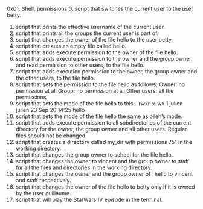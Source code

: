 0x01. Shell, permissions
0.  script that switches the current user to the user betty.
1.  script that prints the effective username of the current user.
2.  script that prints all the groups the current user is part of.
3.  script that changes the owner of the file hello to the user betty.
4.  script that creates an empty file called hello.
5.  script that adds execute permission to the owner of the file hello.
6.  script that adds execute permission to the owner and the group owner, and read permission to other users, to the file hello.
7.  script that adds execution permission to the owner, the group owner and the other users, to the file hello.
8.  script that sets the permission to the file hello as follows:
        Owner: no permission at all
        Group: no permission at all
        Other users: all the permissions
9.  script that sets the mode of the file hello to this:
        -rwxr-x-wx 1 julien julien 23 Sep 20 14:25 hello
10. script that sets the mode of the file hello the same as olleh’s mode.
11. script that adds execute permission to all subdirectories of the current directory for the owner, the group owner and all other users. Regular files should not be changed.
12. script that creates a directory called my_dir with permissions 751 in the working directory.
13. script that changes the group owner to school for the file hello.
14. script that changes the owner to vincent and the group owner to staff for all the files and directories in the working directory.
15. script that changes the owner and the group owner of _hello to vincent and staff respectively.
16. script that changes the owner of the file hello to betty only if it is owned by the user guillaume.
17. script that will play the StarWars IV episode in the terminal.
